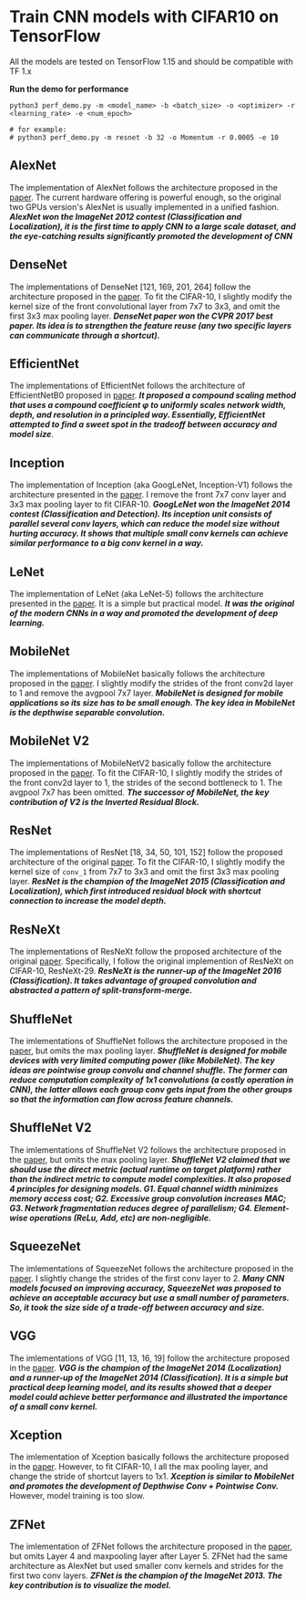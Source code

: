 # Train CNN models with CIFAR10 on TensorFlow

All the models are tested on TensorFlow 1.15 and should be compatible with TF 1.x

**Run the demo for performance**

```
python3 perf_demo.py -m <model_name> -b <batch_size> -o <optimizer> -r <learning_rate> -e <num_epoch>

# for example:
# python3 perf_demo.py -m resnet -b 32 -o Momentum -r 0.0005 -e 10
```

## AlexNet

The implementation of AlexNet follows the architecture proposed in the [paper](https://proceedings.neurips.cc/paper/2012/file/c399862d3b9d6b76c8436e924a68c45b-Paper.pdf). The current hardware offering is powerful enough, so the original two GPUs version's AlexNet is usually implemented in a unified fashion. **_AlexNet won the ImageNet 2012 contest (Classification and Localization), it is the first time to apply CNN to a large scale dataset, and the eye-catching results significantly promoted the development of CNN_**

## DenseNet

The implementations of DenseNet [121, 169, 201, 264] follow the architecture proposed in the [paper](https://arxiv.org/pdf/1608.06993.pdf). To fit the CIFAR-10, I slightly modify the kernel size of the front convolutional layer from 7x7 to 3x3, and omit the first 3x3 max pooling layer. **_DenseNet paper won the CVPR 2017 best paper. Its idea is to strengthen the feature reuse (any two specific layers can communicate through a shortcut)._**

## EfficientNet

The implementations of EfficientNet follows the architecture of EfficientNetB0 proposed in [paper](https://arxiv.org/pdf/1905.11946.pdf). **_It proposed a compound scaling method that uses a compound coefficient φ to uniformly scales network width, depth, and resolution in a principled way. Essentially, EfficientNet attempted to find a sweet spot in the tradeoff between accuracy and model size_**.

## Inception

The implementation of Inception (aka GoogLeNet, Inception-V1) follows the architecture presented in the [paper](https://static.googleusercontent.com/media/research.google.com/en//pubs/archive/43022.pdf). I remove the front 7x7 conv layer and 3x3 max pooling layer to fit CIFAR-10. **_GoogLeNet won the ImageNet 2014 contest (Classification and Detection). Its inception unit consists of parallel several conv layers, which can reduce the model size without hurting accuracy. It shows that multiple small conv kernels can achieve similar performance to a big conv kernel in a way._**

## LeNet

The implementation of LeNet (aka LeNet-5) follows the architecture presented in the [paper](http://yann.lecun.com/exdb/publis/pdf/lecun-98.pdf). It is a simple but practical model. **_It was the original of the modern CNNs in a way and promoted the development of deep learning._**

## MobileNet

The implementations of MobileNet basically follows the architecture proposed in the [paper](https://arxiv.org/pdf/1704.04861.pdf). I slightly modify the strides of the front conv2d layer to 1 and remove the avgpool 7x7 layer. **_MobileNet is designed for mobile applications so its size has to be small enough. The key idea in MobileNet is the depthwise separable convolution._**

## MobileNet V2

The implementations of MobileNetV2 basically follow the architecture proposed in the [paper](https://arxiv.org/pdf/1801.04381.pdf). To fit the CIFAR-10, I slightly modify the strides of the front conv2d layer to 1, the strides of the second bottleneck to 1. The avgpool 7x7 has been omitted. **_The successor of MobileNet, the key contribution of V2 is the Inverted Residual Block._**

## ResNet

The implementations of ResNet [18, 34, 50, 101, 152] follow the proposed architecture of the original [paper](https://arxiv.org/abs/1512.03385). To fit the CIFAR-10, I slightly modify the kernel size of `conv_1` from 7x7 to 3x3 and omit the first 3x3 max pooling layer. **_ResNet is the champion of the ImageNet 2015 (Classification and Localization), which first introduced residual block with shortcut connection to increase the model depth._**

## ResNeXt

The implementations of ResNeXt follow the proposed architecture of the original [paper](https://arxiv.org/pdf/1611.05431.pdf). Specifically, I follow the original implemention of ResNeXt on CIFAR-10, ResNeXt-29. **_ResNeXt is the runner-up of the ImageNet 2016 (Classification). It takes advantage of grouped convolution and abstracted a pattern of split-transform-merge._**

## ShuffleNet

The imlementations of ShuffleNet follows the architecture proposed in the [paper](https://arxiv.org/pdf/1707.01083.pdf), but omits the max pooling layer. **_ShuffleNet is designed for mobile devices with very limited computing power (like MobileNet). The key ideas are pointwise group convolu and channel shuffle. The former can reduce computation complexity of 1x1 convolutions (a costly operation in CNN), the latter allows each group conv gets input from the other groups so that the information can flow across feature channels._**

## ShuffleNet V2

The imlementations of ShuffleNet V2 follows the architecture proposed in the [paper](https://arxiv.org/pdf/1807.11164.pdf), but omits the max pooling layer. **_ShuffleNet V2 claimed that we should use the direct metric (actual runtime on target platform) rather than the indirect metric to compute model complexities. It also proposed 4 principles for designing models. G1. Equal channel width minimizes memory access cost; G2. Excessive group convolution increases MAC; G3. Network fragmentation reduces degree of parallelism; G4. Element-wise operations (ReLu, Add, etc) are non-negligible._**

## SqueezeNet

The imlementations of SqueezeNet follows the architecture proposed in the [paper](https://arxiv.org/pdf/1602.07360.pdf). I slightly change the strides of the first conv layer to 2. **_Many CNN models focused on improving accuracy, SqueezeNet was proposed to achieve an acceptable accuracy but use a small number of parameters. So, it took the size side of a trade-off between accuracy and size._**

## VGG

The imlementations of VGG [11, 13, 16, 19] follow the architecture proposed in the [paper](https://arxiv.org/pdf/1409.1556.pdf). **_VGG is the champion of the ImageNet 2014 (Localization) and a runner-up of the ImageNet 2014 (Classification). It is a simple but practical deep learning model, and its results showed that a deeper model could achieve better performance and illustrated the importance of a small conv kernel._**

## Xception

The imlementation of Xception basically follows the architecture proposed in the [paper](https://arxiv.org/pdf/1610.02357.pdf). However, to fit CIFAR-10, I all the max pooling layer, and change the stride of shortcut layers to 1x1. **_Xception is similar to MobileNet and promotes the development of Depthwise Conv + Pointwise Conv._** However, model training is too slow.

## ZFNet

The imlementation of ZFNet follows the architecture proposed in the [paper](https://arxiv.org/pdf/1311.2901.pdf), but omits Layer 4 and maxpooling layer after Layer 5. ZFNet had the same architecture as AlexNet but used smaller conv kernels and strides for the first two conv layers. **_ZFNet is the champion of the ImageNet 2013. The key contribution is to visualize the model._**
